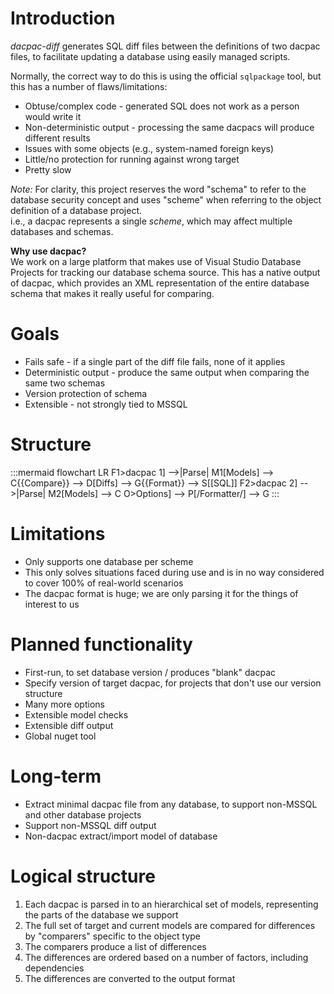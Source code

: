 # Introduction
_dacpac-diff_ generates SQL diff files between the definitions of two dacpac files, to facilitate updating a database using easily managed scripts.

Normally, the correct way to do this is using the official `sqlpackage` tool, but this has a number of flaws/limitations:
* Obtuse/complex code - generated SQL does not work as a person would write it
* Non-deterministic output - processing the same dacpacs will produce different results
* Issues with some objects (e.g., system-named foreign keys)
* Little/no protection for running against wrong target
* Pretty slow

_Note:_ For clarity, this project reserves the word "schema" to refer to the database security concept and uses "scheme" when referring to the object definition of a database project.  
i.e., a dacpac represents a single _scheme_, which may affect multiple databases and schemas.

**Why use dacpac?**  
We work on a large platform that makes use of Visual Studio Database Projects for tracking our database schema source. This has a native output of dacpac, which provides an XML representation of the entire database schema that makes it really useful for comparing.

# Goals
* Fails safe - if a single part of the diff file fails, none of it applies
* Deterministic output - produce the same output when comparing the same two schemas
* Version protection of schema
* Extensible - not strongly tied to MSSQL

# Structure
:::mermaid
flowchart LR
    F1>dacpac 1] -->|Parse| M1[Models] --> C{{Compare}} --> D[Diffs] --> G{{Format}} --> S[[SQL]]
    F2>dacpac 2] -->|Parse| M2[Models] --> C
    O>Options] --> P[/Formatter/] --> G
:::

# Limitations
* Only supports one database per scheme
* This only solves situations faced during use and is in no way considered to cover 100% of real-world scenarios
* The dacpac format is huge; we are only parsing it for the things of interest to us

# Planned functionality
* First-run, to set database version / produces "blank" dacpac
* Specify version of target dacpac, for projects that don't use our version structure
* Many more options
* Extensible model checks
* Extensible diff output
* Global nuget tool

# Long-term
* Extract minimal dacpac file from any database, to support non-MSSQL and other database projects
* Support non-MSSQL diff output
* Non-dacpac extract/import model of database

# Logical structure
1. Each dacpac is parsed in to an hierarchical set of models, representing the parts of the database we support
1. The full set of target and current models are compared for differences by "comparers" specific to the object type
1. The comparers produce a list of differences
1. The differences are ordered based on a number of factors, including dependencies
1. The differences are converted to the output format